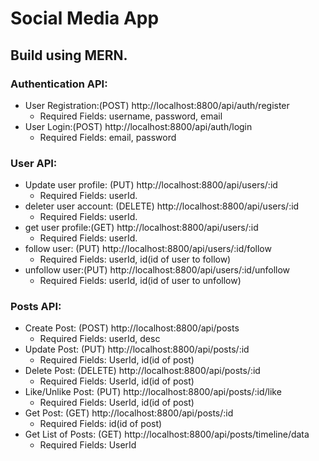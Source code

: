 # Social Media App
## Build using MERN.

### Authentication API:
- User Registration:(POST) http://localhost:8800/api/auth/register
	- Required Fields: username, password, email
- User Login:(POST) http://localhost:8800/api/auth/login
	- Required Fields: email, password

### User API:
- Update user profile: (PUT) http://localhost:8800/api/users/:id
	- Required Fields: userId.
- deleter user account: (DELETE) http://localhost:8800/api/users/:id
	- Required Fields: userId.
- get user profile:(GET) http://localhost:8800/api/users/:id
	- Required Fields: userId.
- follow user: (PUT) http://localhost:8800/api/users/:id/follow
	- Required Fields: userId, id(id of user to follow)
- unfollow user:(PUT) http://localhost:8800/api/users/:id/unfollow
	- Required Fields: userId, id(id of user to unfollow)

### Posts API:
- Create Post: (POST) http://localhost:8800/api/posts
	- Required Fields: userId, desc
- Update Post: (PUT) http://localhost:8800/api/posts/:id
	- Required Fields: UserId, id(id of post)
- Delete Post: (DELETE) http://localhost:8800/api/posts/:id
	- Required Fields: UserId, id(id of post)
- Like/Unlike Post: (PUT) http://localhost:8800/api/posts/:id/like
	- Required Fields: UserId, id(id of post)
- Get Post: (GET) http://localhost:8800/api/posts/:id
	- Required Fields: id(id of post)
- Get List of Posts: (GET) http://localhost:8800/api/posts/timeline/data
	- Required Fields: UserId